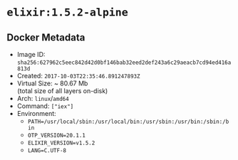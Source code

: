 # `elixir:1.5.2-alpine`

## Docker Metadata

- Image ID: `sha256:627962c5eec842d42d0bf146bab32eed2def243a6c29aeacb7cd94ed416a813d`
- Created: `2017-10-03T22:35:46.891247893Z`
- Virtual Size: ~ 80.67 Mb  
  (total size of all layers on-disk)
- Arch: `linux`/`amd64`
- Command: `["iex"]`
- Environment:
  - `PATH=/usr/local/sbin:/usr/local/bin:/usr/sbin:/usr/bin:/sbin:/bin`
  - `OTP_VERSION=20.1.1`
  - `ELIXIR_VERSION=v1.5.2`
  - `LANG=C.UTF-8`
